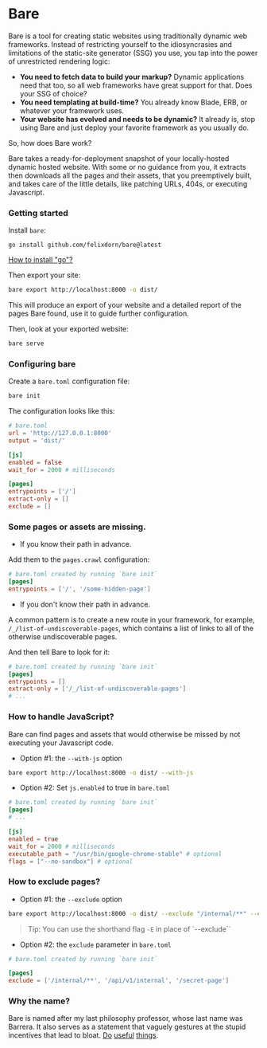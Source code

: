 # Bare

Bare is a tool for creating static websites using traditionally dynamic web
frameworks. Instead of restricting yourself to the idiosyncrasies and limitations of the
static-site generator (SSG) you use, you tap into the power of unrestricted rendering logic:

- **You need to fetch data to build your markup?** Dynamic applications need that too, so all web frameworks have great
  support for that. Does your SSG of choice?
- **You need templating at build-time?** You already know Blade, ERB, or whatever your framework uses.
- **Your website has evolved and needs to be dynamic?** It already is, stop using Bare and just deploy your favorite
  framework as you usually do.

So, how does Bare work?

Bare takes a ready-for-deployment snapshot of your locally-hosted dynamic hosted website. With some or no guidance from you, it extracts then downloads all the pages and their assets, that you preemptively built, and takes care of the little details, like patching URLs, 404s, or executing Javascript.

### Getting started

Install `bare`:
```
go install github.com/felixdorn/bare@latest
```
[How to install "go"?](https://go.dev/doc/install)

Then export your site:
```bash
bare export http://localhost:8000 -o dist/
```

This will produce an export of your website and a detailed report of the pages Bare found, use it to guide further configuration.

Then, look at your exported website:
```bash
bare serve
```

### Configuring bare

Create a `bare.toml` configuration file:
```bash
bare init
```

The configuration looks like this:
```toml
# bare.toml
url = 'http://127.0.0.1:8000'
output = 'dist/'

[js]
enabled = false
wait_for = 2000 # milliseconds

[pages]
entrypoints = ['/']
extract-only = []
exclude = []
```

### Some pages or assets are missing.

* If you know their path in advance.

Add them to the `pages.crawl` configuration:
```toml
# bare.toml created by running `bare init`
[pages]
entrypoints = ['/', '/some-hidden-page']
```

* If you don't know their path in advance.

A common pattern is to create a new route in your framework, for example, `/_/list-of-undiscoverable-pages`, which contains a list of links to all of the otherwise undiscoverable pages.

And then tell Bare to look for it:
```toml
# bare.toml created by running `bare init`
[pages]
entrypoints = []
extract-only = ['/_/list-of-undiscoverable-pages']
# ...
```

### How to handle JavaScript?

Bare can find pages and assets that would otherwise be missed by not executing your Javascript code.

* Option #1: the `--with-js` option
```bash
bare export http://localhost:8000 -o dist/ --with-js
```

* Option #2: Set `js.enabled` to true in `bare.toml`
```toml
# bare.toml created by running `bare init`
[pages]
# ...

[js]
enabled = true
wait_for = 2000 # milliseconds
executable_path = "/usr/bin/google-chrome-stable" # optional
flags = ["--no-sandbox"] # optional
```

### How to exclude pages?

* Option #1: the `--exclude` option
```bash
bare export http://localhost:8000 -o dist/ --exclude "/internal/**" --exclude /api/*/internal --exclude /secret-page
```
> Tip: You can use the shorthand flag `-E` in place of `--exclude``

* Option #2: the `exclude` parameter in `bare.toml`
```toml
# bare.toml created by running `bare init`

[pages]
exclude = ['/internal/**', '/api/v1/internal', '/secret-page']
```

### Why the name?
Bare is named after my last philosophy professor, whose last name was Barrera. It also serves as a statement that vaguely gestures at the stupid incentives that lead to bloat. [Do](https://www.effectivealtruism.org/) [useful](https://www.givingwhatwecan.org/pledge) [things](https://veganoutreach.org/why-vegan/).
